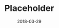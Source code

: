 ---
path: "/notes/placeholder"
date: "2018-03-29"
title: "Placeholder"
image: "../img/article.png"
id: "1"
---